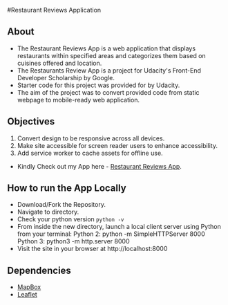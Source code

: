 #Restaurant Reviews Application

## About

* The Restaurant Reviews App is a web application that displays restaurants within specified areas and categorizes them based on cuisines offered and location.
* The Restaurants Review App is a project for Udacity's Front-End Developer Scholarship by Google.
* Starter code for this project was provided for by Udacity. 
* The aim of the project was to convert provided code from static webpage to mobile-ready web application. 


## Objectives
1. Convert design to be responsive across all devices.
2. Make site accessible for screen reader users to enhance accessibility.
3. Add service worker to cache assets for offline use.


* Kindly Check out my App here - [Restaurant Reviews App](https://faustineomuya.github.io/Restaurant-Review-App/).

## How to run the App Locally

* Download/Fork the Repository.
* Navigate to directory.
* Check your python version `python -v`
* From inside the new directory, launch a local client server using Python from your terminal: 
Python 2: python -m SimpleHTTPServer 8000 
Python 3: python3 -m http.server 8000
* Visit the site in your browser at http://localhost:8000


## Dependencies

* [MapBox](https://www.mapbox.com/mapbox-gl-js/example/simple-map/)
* [Leaflet](https://leafletjs.com/)
